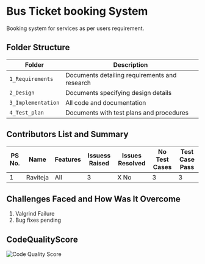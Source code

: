 # Bus Ticket booking System
Booking system for services as per users requirement.

## Folder Structure
Folder             | Description
-------------------| -----------------------------------------
`1_Requirements`   | Documents detailing requirements and research
`2_Design`         | Documents specifying design details
`3_Implementation` | All code and documentation
`4_Test_plan`      | Documents with test plans and procedures


## Contributors List and Summary

PS No. |  Name   |    Features    | Issuess Raised |Issues Resolved|No Test Cases|Test Case Pass
-------|---------|----------------|----------------|---------------|-------------|--------------
1 |     Raviteja  | All    | 3  | X No   |  3   | 3         

## Challenges Faced and How Was It Overcome

1. Valgrind Failure
2. Bug fixes pending

## CodeQualityScore
![Code Quality Score](https://api.codiga.io/project/29926/score/svg)
